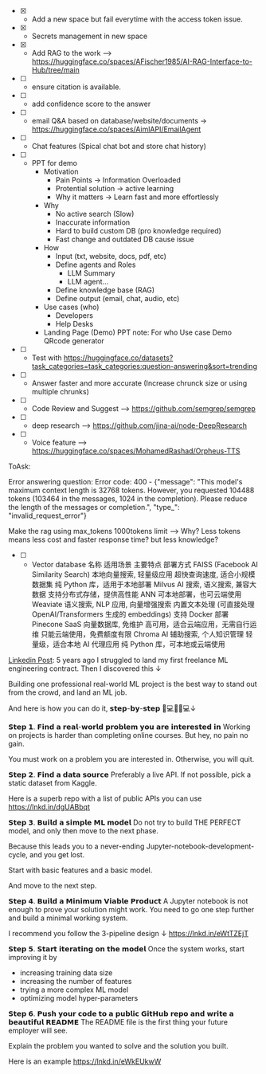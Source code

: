 - [x] - Add a new space but fail everytime with the access token issue.
- [x] - Secrets management in new space
- [x] - Add RAG to the work --> https://huggingface.co/spaces/AFischer1985/AI-RAG-Interface-to-Hub/tree/main

- [ ] - ensure citation is available. 
- [ ] - add confidence score to the answer

- [ ] - email Q&A based on database/website/documents -> https://huggingface.co/spaces/AimlAPI/EmailAgent
- [ ] - Chat features (Spical chat bot and store chat history)
- [ ] - PPT for demo
      - Motivation 
        - Pain Points -> Information Overloaded
        - Protential solution -> active learning
        - Why it matters -> Learn fast and more effortlessly
      - Why
        - No active search (Slow)
        - Inaccurate information
        - Hard to build custom DB (pro knowledge required)
        - Fast change and outdated DB cause issue
      - How
        - Input (txt, website, docs, pdf, etc)
        - Define agents and Roles
          - LLM Summary
          - LLM agent...
        - Define knowledge base (RAG)
        - Define output (email, chat, audio, etc)
      - Use cases (who)
        - Developers
        - Help Desks
      - Landing Page (Demo)
PPT note:
For who
Use case
Demo
QRcode generator


- [ ] - Test with https://huggingface.co/datasets?task_categories=task_categories:question-answering&sort=trending

- [ ] - Answer faster and more accurate (Increase chrunck size or using multiple chrunks)

- [ ] - Code Review and Suggest --> https://github.com/semgrep/semgrep
- [ ] - deep research --> https://github.com/jina-ai/node-DeepResearch
- [ ] - Voice feature --> https://huggingface.co/spaces/MohamedRashad/Orpheus-TTS

ToAsk:

Error answering question: Error code: 400 - {"message": "This model's maximum context length is 32768 tokens. However, you requested 104488 tokens (103464 in the messages, 1024 in the completion). Please reduce the length of the messages or completion.", "type_": "invalid_request_error"}

Make the rag using max_tokens 1000tokens limit --> Why? Less tokens means less cost and faster response time? but less knowledge?

- [ ] - Vector database
名称	适用场景	主要特点	部署方式
FAISS (Facebook AI Similarity Search)	本地向量搜索, 轻量级应用	超快查询速度, 适合小规模数据集	纯 Python 库，适用于本地部署
Milvus	AI 搜索, 语义搜索, 兼容大数据	支持分布式存储，提供高性能 ANN	可本地部署，也可云端使用
Weaviate	语义搜索, NLP 应用, 向量增强搜索	内置文本处理 (可直接处理 OpenAI/Transformers 生成的 embeddings)	支持 Docker 部署
Pinecone	SaaS 向量数据库, 免维护	高可用，适合云端应用，无需自行运维	只能云端使用，免费额度有限
Chroma	AI 辅助搜索, 个人知识管理	轻量级，适合本地 AI 代理应用	纯 Python 库，可本地或云端使用

[Linkedin Post](https://www.linkedin.com/posts/pau-labarta-bajo-4432074b_machinelearning-mlops-realworldml-activity-7313470322568032256-Jo0x/):
5 years ago I struggled to land my first freelance ML engineering contract.
Then I discovered this ↓
  
  
Building one professional real-world ML project is the best way to stand out from the crowd, and land an ML job.

And here is how you can do it, 𝘀𝘁𝗲𝗽-𝗯𝘆-𝘀𝘁𝗲𝗽 👩💻👨🏽💻↓

𝗦𝘁𝗲𝗽 𝟭. 𝗙𝗶𝗻𝗱 𝗮 𝗿𝗲𝗮𝗹-𝘄𝗼𝗿𝗹𝗱 𝗽𝗿𝗼𝗯𝗹𝗲𝗺 𝘆𝗼𝘂 𝗮𝗿𝗲 𝗶𝗻𝘁𝗲𝗿𝗲𝘀𝘁𝗲𝗱 𝗶𝗻
Working on projects is harder than completing online courses.
But hey, no pain no gain.

You must work on a problem you are interested in.
Otherwise, you will quit.

𝗦𝘁𝗲𝗽 𝟮. 𝗙𝗶𝗻𝗱 𝗮 𝗱𝗮𝘁𝗮 𝘀𝗼𝘂𝗿𝗰𝗲
Preferably a live API. If not possible, pick a static dataset from Kaggle.

Here is a superb repo with a list of public APIs you can use
https://lnkd.in/dgUABbqt

𝗦𝘁𝗲𝗽 𝟯. 𝗕𝘂𝗶𝗹𝗱 𝗮 𝘀𝗶𝗺𝗽𝗹𝗲 𝗠𝗟 𝗺𝗼𝗱𝗲𝗹
Do not try to build THE PERFECT model, and only then move to the next phase.

Because this leads you to a never-ending Jupyter-notebook-development-cycle, and you get lost.

Start with basic features and a basic model.

And move to the next step.

𝗦𝘁𝗲𝗽 𝟰. 𝗕𝘂𝗶𝗹𝗱 𝗮 𝗠𝗶𝗻𝗶𝗺𝘂𝗺 𝗩𝗶𝗮𝗯𝗹𝗲 𝗣𝗿𝗼𝗱𝘂𝗰𝘁
A Jupyter notebook is not enough to prove your solution might work.
You need to go one step further and build a minimal working system.

I recommend you follow the 3-pipeline design ↓
https://lnkd.in/eWtTZEjT

𝗦𝘁𝗲𝗽 𝟱. 𝗦𝘁𝗮𝗿𝘁 𝗶𝘁𝗲𝗿𝗮𝘁𝗶𝗻𝗴 𝗼𝗻 𝘁𝗵𝗲 𝗺𝗼𝗱𝗲𝗹
Once the system works, start improving it by
- increasing training data size
- increasing the number of features
- trying a more complex ML model
- optimizing model hyper-parameters

𝗦𝘁𝗲𝗽 𝟲. 𝗣𝘂𝘀𝗵 𝘆𝗼𝘂𝗿 𝗰𝗼𝗱𝗲 𝘁𝗼 𝗮 𝗽𝘂𝗯𝗹𝗶𝗰 𝗚𝗶𝘁𝗛𝘂𝗯 𝗿𝗲𝗽𝗼 𝗮𝗻𝗱 𝘄𝗿𝗶𝘁𝗲 𝗮 𝗯𝗲𝗮𝘂𝘁𝗶𝗳𝘂𝗹 𝗥𝗘𝗔𝗗𝗠𝗘
The README file is the first thing your future employer will see.

Explain the problem you wanted to solve and the solution you built.

Here is an example
https://lnkd.in/eWkEUkwW